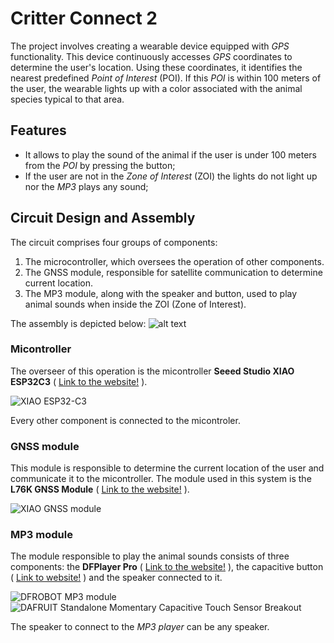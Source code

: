 # Critter Connect 2
The project involves creating a wearable device equipped with *GPS* functionality. This device continuously accesses *GPS* coordinates to determine the user's location. Using these coordinates, it identifies the nearest predefined *Point of Interest* (POI). If this *POI* is within 100 meters of the user, the wearable lights up with a color associated with the animal species typical to that area.

## Features
- It allows to play the sound of the animal if the user is under 100 meters from the *POI* by pressing the button;
- If the user are not in the *Zone of Interest* (ZOI) the lights do not light up nor the *MP3* plays any sound;


## Circuit Design and Assembly

The circuit comprises four groups of components:

1. The microcontroller, which oversees the operation of other components.
2. The GNSS module, responsible for satellite communication to determine current location.
3. The MP3 module, along with the speaker and button, used to play animal sounds when inside the ZOI (Zone of Interest).

The assembly is depicted below:
![alt text](https://st.depositphotos.com/2274151/4841/i/450/depositphotos_48410095-stock-photo-sample-blue-square-grungy-stamp.jpg)

### Micontroller
The overseer of this operation is the micontroller **Seeed Studio XIAO ESP32C3** ( [Link to the website!](https://www.seeedstudio.com/Seeed-XIAO-ESP32C3-p-5431.html) ).

![XIAO ESP32-C3](https://media-cdn.seeedstudio.com/media/catalog/product/cache/bb49d3ec4ee05b6f018e93f896b8a25d/1/-/1-113991054-seeed-studio-xiao-esp32c3-45font_1.jpg)

Every other component is connected to the micontroler.

### GNSS module
This module is responsible to determine the current location of the user and communicate it to the micontroller.
The module used in this system is the **L76K GNSS Module** ( [Link to the website!](https://www.seeedstudio.com/L76K-GNSS-Module-for-Seeed-Studio-XIAO-p-5864.html) ).

![XIAO GNSS module](https://files.seeedstudio.com/wiki/Seeeduino-XIAO-Expansion-Board/GPS_Module/L76K/1-L76K-GNSS-Module-for-Seeed-Studio-XIAO-45font.jpg)

### MP3 module
The module responsible to play the animal sounds consists of three components: the **DFPlayer Pro** ( [Link to the website!](https://www.dfrobot.com/product-2232.html) ), the capacitive button ( [Link to website!](https://www.adafruit.com/product/1374) ) and the speaker connected to it.

![DFROBOT MP3 module](https://dfimg.dfrobot.com/store/data/DFR0768/DFR0768.jpg)
![DAFRUIT Standalone Momentary Capacitive Touch Sensor Breakout](https://cdn-shop.adafruit.com/970x728/1374-07.jpg)

The speaker to connect to the *MP3 player* can be any speaker.

